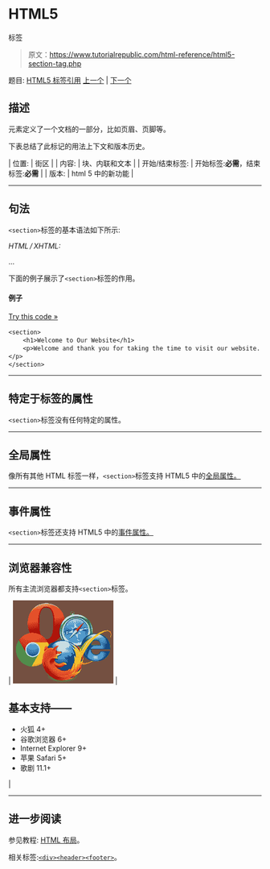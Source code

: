 # HTML5

<section>标签</section>

> 原文：<https://www.tutorialrepublic.com/html-reference/html5-section-tag.php>

题目: [HTML5 标签引用](html5-tags.php) [上一个](html-script-tag.php) | [下一个](html-select-tag.php)

## 描述

元素定义了一个文档的一部分，比如页眉、页脚等。

下表总结了此标记的用法上下文和版本历史。

| 位置: | 街区 |
| 内容: | 块、内联和文本 |
| 开始/结束标签: | 开始标签:**必需**，结束标签:**必需** |
| 版本: | html 5 中的新功能 |

* * *

## 句法

`<section>`标签的基本语法如下所示:

*HTML / XHTML:* <section> ... </section>

下面的例子展示了`<section>`标签的作用。

#### 例子

[Try this code »](../codelab.php?topic=html5&file=section-tag "Try this code using online Editor")

```
<section>
    <h1>Welcome to Our Website</h1>
    <p>Welcome and thank you for taking the time to visit our website.</p>
</section>
```

* * *

## 特定于标签的属性

`<section>`标签没有任何特定的属性。

* * *

## 全局属性

像所有其他 HTML 标签一样，`<section>`标签支持 HTML5 中的[全局属性。](html5-global-attributes.php)

* * *

## 事件属性

`<section>`标签还支持 HTML5 中的[事件属性。](html5-event-attributes.php)

* * *

## 浏览器兼容性

所有主流浏览器都支持`<section>`标签。

| ![Browsers Icon](img/e9331123c77668c1832e541c2fca1002.png) | 

## 基本支持——

*   火狐 4+
*   谷歌浏览器 6+
*   Internet Explorer 9+
*   苹果 Safari 5+
*   歌剧 11.1+

 |

* * *

## 进一步阅读

参见教程: [HTML 布局](../html-tutorial/html-layout.php)。

相关标签:[`<div>`](html-div-tag.php)[`<header>`](html5-header-tag.php)[`<footer>`](html5-footer-tag.php)。